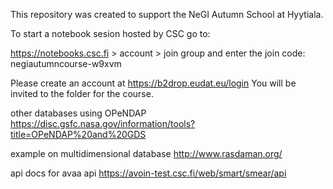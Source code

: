 
This repository was created to support the NeGI Autumn School at Hyytiala.

To start a notebook sesion hosted by CSC go to:

https://notebooks.csc.fi > account > join group 
and enter the join code:
negiautumncourse-w9xvm

Please create an account at 
https://b2drop.eudat.eu/login
You will be invited to the folder for the course. 

other databases using OPeNDAP 
https://disc.gsfc.nasa.gov/information/tools?title=OPeNDAP%20and%20GDS

example on multidimensional database
http://www.rasdaman.org/

api docs for avaa api 
https://avoin-test.csc.fi/web/smart/smear/api
